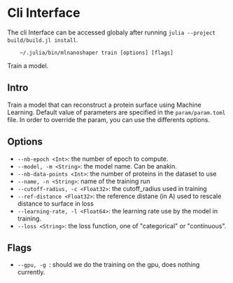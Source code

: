 # Cli Interface
The cli Interface can be accessed globaly after running `julia --project build/build.jl install`.

```
	~/.julia/bin/mlnanoshaper train [options] [flags]
```
Train a model.

## Intro

Train a model that can reconstruct a protein surface using Machine Learning.
Default value of parameters are specified in the `param/param.toml` file.
In order to override the param, you can use the differents options. 

## Options

- `--nb-epoch <Int>`: the number of epoch to compute.
- `--model, -m <String>`: the model name. Can be anakin.
- `--nb-data-points <Int>`: the number of proteins in the dataset to use
- `--name, -n <String>`: name of the training run
- `--cutoff-radius, -c <Float32>`: the cutoff_radius used in training
- `--ref-distance <Float32>`: the reference distane (in A) used to rescale distance to surface in loss
- `--learning-rate, -l <Float64>`: the learning rate use by the model in training.
- `--loss <String>`: the loss function, one of "categorical" or "continuous".

## Flags

- `--gpu, -g `: should we do the training on the gpu, does nothing currently.
